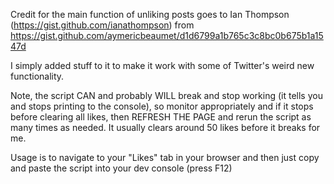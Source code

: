 Credit for the main function of unliking posts goes to Ian Thompson (https://gist.github.com/ianathompson) from https://gist.github.com/aymericbeaumet/d1d6799a1b765c3c8bc0b675b1a1547d

I simply added stuff to it to make it work with some of Twitter's weird new functionality. 

Note, the script CAN and probably WILL break and stop working (it tells you and stops printing to the console), so monitor appropriately and if it stops before clearing all likes, then REFRESH THE PAGE and rerun the script as many times as needed. It usually clears around 50 likes before it breaks for me.

Usage is to navigate to your "Likes" tab in your browser and then just copy and paste the script into your dev console (press F12)
